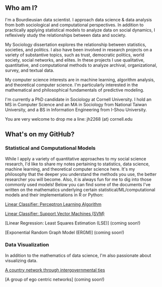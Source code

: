 ## Who am I?

I'm a Bourdieusian data scientist. I approach data science & data analysis from both sociological and computational perspectives. In addition to practically applying statistical models to analyze data on social dynamics, I reflexively study the relationships between data and society.

My Sociology dissertation explores the relationship between statistics, societies, and politics. I also have been involved in research projects on a variety of substantive topics, such as trust, democratic politics, world society, social networks, and elites. In these projects I use qualitative, quantitative, and computational methods to analyze archival, organizational, survey, and textual data.

My computer science interests are in machine learning, algorithm analysis, and theoretical computer science. I'm particularly interested in the mathematical and philosophical fundamentals of predictive modeling. 

I'm currently a PhD candidate in Sociology at Cornell University. I hold an MS in Computer Science and an MA in Sociology from National Taiwan University, and a BS in Information Engineering from I-Shou University.

You are very welcome to drop me a line: jh2268 (at) cornell.edu

## What's on my GitHub?

### Statistical and Computational Models
While I apply a variety of quantitative approaches to my social science research, I'd like to share my notes pertaining to statistics, data science, machine learning, and theoretical computer science here. It's my philosophy that the deeper you understand the methods you use, the better researcher you will become. Also, it is always fun for me to dig into those commonly used models! Below you can find some of the documents I've written on the mathematics underlying certain statistical/ML/computational models and their implementations in R or Python:

[Linear Classifier: Perceptron Learning Algorithm](https://jingmaoho.github.io/Perceptron_JMH.pdf)

[Linear Classifier: Support Vector Machines (SVM)](https://jingmaoho.github.io/SVM.pdf)

[Linear Regression: Least Squares Estimation (LSE)] (coming soon!)

[Exponential Random Graph Model (ERGM)] (coming soon!)


### Data Visualization
In addition to the mathematics of data science, I'm also passionate about visualizing data. 

[A country network through intergovernmental ties](https://jingmaoho.github.io/network.io.pdf)

[A group of ego centric networks] (coming soon!)
